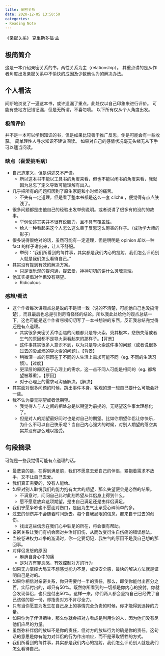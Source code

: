 ```yaml
---
title: 亲密关系
date: 2020-12-05 13:50:50
categories:
- Reading Note
---
```


《亲密关系》 克里斯多福·孟

<!-- more -->

## 极简简介

这是一本介绍亲密关系的书，两性关系为主（relationship）。
其重点讲的是从作者角度出发亲密关系中不愉快的成因及少数他认为的解决办法。

## 个人看法

间断地浏览了一遍这本书，或许遗漏了重点，此处仅以自己印象来进行评价。
可能有些地方记错记漏，但是无所谓，不喜勿喷。
以下所有仅从个人角度出发。

### 极简评价
并不是一本可以学到知识的书，但是如果比较善于推广反思，倒是可能会有一些收获。
简单理性人寻求知识不建议阅读。
如果对自己的感情状况毫无头绪无从下手可以适当阅读。

### 缺点（喜爱挑毛病）
- 自己造定义，但是讲述又不严谨。
  - 所以这本书不能以工具书的角度来看，但也不能以闲书的角度来看，我就因为总忘了定义导致可能理解有出入。
- 几乎把所有的问题归因到了原生家庭和小时候的痛苦。
  - 不失有一定道理，但是看了整本书都是这么一套 cliche ，便觉得有点点肤浅了。
- 很多问题都是由他自己的经验出发举例说明。或者说讲了很多有的没的的故事。
  - 举例论述其实并不很有说服力，且不具有覆盖性。
  - 给人一种看起来这个人怎么这么善于反思这么厉害的样子。（成功学大师的影子）
- 很多说得很绝对的话，虽然可能有一定道理，但是明明是 opinion 却以一种 fact 的样子讲出来，让人不舒服。
  - 举例：“我们所看到的每件事，其实都是我们内心的投射，我们怎么评论别人就是我们怎么看待自己。”
- 其实没有提到有效的解决方案。
  - 只是很乐观的提沟通，提去爱，神神叨叨的讲什么灵魂真理。
- 他其实提倡对伴侣没有期望。
  - Ridiculous

### 感想/看法
- 这个作者每次讲观点总是说的不是很一致（说的不清楚，可能他自己也没搞清楚），而且最后也总是引到奇奇怪怪的结论。所以我此处给他的观点总结一下，这也可能是这个作者唠唠叨叨写了一本书想讲的东西。反正我总结完觉得还是有点道理。
  - 其实很多亲密关系中面临的问题都只是导火索，究其根本，悲伤失落或者生气的原因都不是导火索看起来的那样子。【背景】
  - 这件事其实很多人意识不到，以为只是导火索这件事的问题（或者说很多过去的没点燃的导火索的问题）。【背景】
  - 稍微深一点的原因在于不同的人生活上需求可能不同（eg. 不同的生活习惯）。【过度】
  - 更深层的原因在于心理上的需求，这一点不同人可能是相同的（eg. 都希望被尊重）。【原因】
  - 对于心理上的需求可沟通解决。【解决】
- 其实面对很多问题的时候，跳出事件本身，客观的想一想自己要什么可能会好一些。
- 我不认为要无期望或者低期望。
  - 我觉得人与人之间的相处总是以期望为前提的，无期望这件事太理想化了。
  - 但是对人的期望最好同时也是对自己的期望。比如你期望伴侣让你快乐，为什么不可以自己快乐呢？当自己内心强大的时候，对别人期望的落空其实并没有那么难以接受。

## 句段摘录

可能是一些我觉得可能有点道理的话。

- 最悲哀的是，在得到满足前，我们不愿意去爱自己的伴侣，紧抱着需求不放手，又不让自己去爱。
- 我们真正需要的，没有人能给。
- 如果对别人取悦我们的能力抱有太大的期望，那么失望便会是必然的结果。
  - 不满意时，问问自己此时此刻希望从伴侣身上得到什么。
  - 愿不愿意放弃这项期望，是由自己满足还是由伴侣满足。
- 我们宁愿争吵也不愿面对伤口，是因为生气比承受心碎简单的多。
- 过去的创伤并不会随着时间逝去。每个自我局限的信念，都来自于过去的创伤。
  - 找出这些信念在我们心中驻足的所在，将会很有帮助。
- 亲密关系让我们有机会面对并治好旧伤，从而改变衍生自伤痛的错误想法。
- 当被卷进权力斗争的漩涡时，你一定要切记，我生气的原因不是我自己想的那回事。
- 对伴侣发怒的原因
  - 麻痹自身心中的痛
  - 是对方有罪恶感，有效控制对方的行为
- 如果无力掌控大局又不想感觉能力不足，或没安全感，最快的解决方法就是证明自己是对的。
- 如果你相信对亲密关系，你只需要付一半的责任，那么，即使你能付出百分之百，实际付出的，却只有50%。既然你所看到的一切都是你内心的投射。你就会发现伴侣，也只是付出50%。这样一来，你们两人都会坚持自己已经做了自己该做的那一份，却指责对方不肯尽全力。
- 只有当你愿意为发生在自己身上的事情完全负责的时候，你才能得到选择的力量。
- 如果你为了伴侣牺牲，那么你就会把对方看成是利用你的人，因为他们没有尽他们应尽的力量。
- 虽然弥补伴侣的放纵不是你的责任，但对方的放纵行为的确是你的责任。这句话的意思是你有能力对伴侣的行为作出响应，而不是采取牺牲的方式。
- 我们所看到的每件事，其实都是我们内心的投射，我们怎么评论别人就是我们怎么看待自己。
